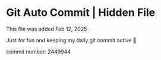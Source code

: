 # Git Auto Commit | Hidden File

This file was added Feb 12, 2025

Just for fun and keeping my daily git commit active 🤪

commit number: 2449944
